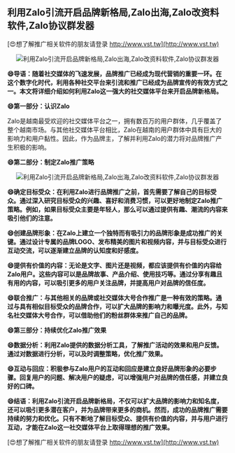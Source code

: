 ## **利用Zalo引流开启品牌新格局,Zalo出海,Zalo改资料软件,Zalo协议群发器**

[😍想了解推广相关软件的朋友请登录 http://www.vst.tw](http://www.vst.tw)

 <center><img src="https://vst.tw/MP4/tuiguang/png/3.png" alt="利用Zalo引流开启品牌新格局,Zalo出海,Zalo改资料软件,Zalo协议群发器"></center>

**😄导语：随着社交媒体的飞速发展，品牌推广已经成为现代营销的重要一环。在这个数字化时代，利用各种社交平台来引流和推广已经成为品牌宣传的有效方式之一。本文将详细介绍如何利用Zalo这一强大的社交媒体平台来开启品牌新格局。**

**😄第一部分：认识Zalo**

Zalo是越南最受欢迎的社交媒体平台之一，拥有数百万的用户群体，几乎覆盖了整个越南市场。与其他社交媒体平台相比，Zalo在越南的用户群体中具有巨大的影响力和用户黏性。因此，作为品牌主，了解并利用Zalo的潜力将对品牌推广产生积极的影响。

**😄第二部分：制定Zalo推广策略**

 <center><img src="https://vst.tw/MP4/tuiguang/png/3.png" alt="利用Zalo引流开启品牌新格局,Zalo出海,Zalo改资料软件,Zalo协议群发器"></center>

**😄确定目标受众：在利用Zalo进行品牌推广之前，首先需要了解自己的目标受众。通过深入研究目标受众的兴趣、喜好和消费习惯，可以更好地制定Zalo推广策略。例如，如果目标受众主要是年轻人，那么可以通过提供有趣、潮流的内容来吸引他们的注意。**

**😄创建品牌形象：在Zalo上建立一个独特而有吸引力的品牌形象是成功推广的关键。通过设计专属的品牌LOGO、发布精美的图片和视频内容，并与目标受众进行互动交流，可以逐渐建立品牌的认知度和好感度。**

**😄提供有价值的内容：无论是文字、图片还是视频，都应该提供有价值的内容给Zalo用户。这些内容可以是品牌故事、产品介绍、使用技巧等。通过分享有趣且有用的内容，可以吸引更多的用户关注品牌，并提高用户对品牌的信任度。**

**😄联合推广：与其他相关的品牌或社交媒体大号合作推广是一种有效的策略。通过与具有相似目标受众的品牌合作，可以扩大品牌的影响力和曝光度。此外，与知名社交媒体大号合作，可以借助他们的粉丝群体来推广自己的品牌。**

**😄第三部分：持续优化Zalo推广效果**

**😄数据分析：利用Zalo提供的数据分析工具，了解推广活动的效果和用户反馈。通过对数据进行分析，可以及时调整策略，优化推广效果。**

**😄互动与回应：积极参与Zalo用户的互动和回应是建立良好品牌形象的必要步骤。回复用户的问题、解决用户的疑虑，可以增强用户对品牌的信任感，并建立良好的口碑。**

**😄结语：利用Zalo引流开启品牌新格局，不仅可以扩大品牌的影响力和知名度，还可以吸引更多潜在客户，并为品牌带来更多的商机。然而，成功的品牌推广需要持续的努力和优化。只有不断地了解目标受众、提供有价值的内容，并与用户进行互动，才能在Zalo这一社交媒体平台上取得理想的推广效果。**

[😍想了解推广相关软件的朋友请登录 http://www.vst.tw](http://www.vst.tw)



